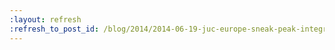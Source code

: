 ```yaml
---
:layout: refresh
:refresh_to_post_id: /blog/2014/2014-06-19-juc-europe-sneak-peak-integrated-pipelines
---
```

